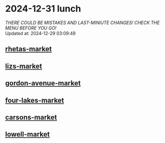 # 2024-12-31 lunch  
*THERE COULD BE MISTAKES AND LAST-MINIUTE CHANGES! CHECK THE MENU BEFORE YOU GO!*  
Updated at: 2024-12-29 03:09:49  
## [rhetas-market](https://wisc-housingdining.nutrislice.com/menu/rhetas-market/lunch/2024-12-31)  
## [lizs-market](https://wisc-housingdining.nutrislice.com/menu/lizs-market/lunch/2024-12-31)  
## [gordon-avenue-market](https://wisc-housingdining.nutrislice.com/menu/gordon-avenue-market/lunch/2024-12-31)  
## [four-lakes-market](https://wisc-housingdining.nutrislice.com/menu/four-lakes-market/lunch/2024-12-31)  
## [carsons-market](https://wisc-housingdining.nutrislice.com/menu/carsons-market/lunch/2024-12-31)  
## [lowell-market](https://wisc-housingdining.nutrislice.com/menu/lowell-market/lunch/2024-12-31)  
  
